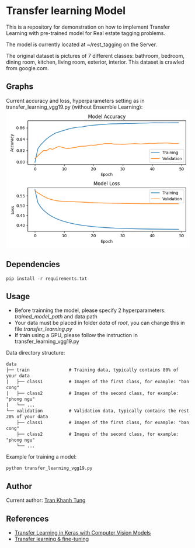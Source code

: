 # Transfer learning Model

This is a repository for demonstration on how to implement Transfer Learning with pre-trained model for Real estate tagging problems.

The model is currently located at ~/rest_tagging on the Server.

The original dataset is pictures of 7 different classes: bathroom, bedroom, dining room, kitchen, living room, exterior, interior. This dataset is crawled from google.com.

## Graphs

Current accuracy and loss, hyperparameters setting as in transfer_learning_vgg19.py (without Ensemble Learning):
![Model accuracy and loss](accuracy_and_loss.png)

## Dependencies
```
pip install -r requirements.txt
```

## Usage

- Before trainning the model, please specify 2 hyperparameters: *trained_model_path* and data path
- Your data must be placed in folder *data* of *root*, you can change this in file *transfer_learning.py*
- If train using a GPU, please follow the instruction in transfer_learning_vgg19.py

Data directory structure:
```
data
├── train               # Training data, typically contains 80% of your data
|   ├── class1          # Images of the first class, for example: "ban cong"
|   ├── class2          # Images of the second class, for example: "phong ngu"
|   └── ... 
└── validation          # Validation data, typically contains the rest 20% of your data
    ├── class1          # Images of the first class, for example: "ban cong"
    ├── class2          # Images of the second class, for example: "phong ngu"
    └── ... 
```

Example for training a model:
```
python transfer_learning_vgg19.py
```

## Author
Current author: [Tran Khanh Tung](https://github.com/KhanhTungTran)

## References
- [Transfer Learning in Keras with Computer Vision Models](https://machinelearningmastery.com/how-to-use-transfer-learning-when-developing-convolutional-neural-network-models/)
- [Transfer learning & fine-tuning](https://keras.io/guides/transfer_learning/)
